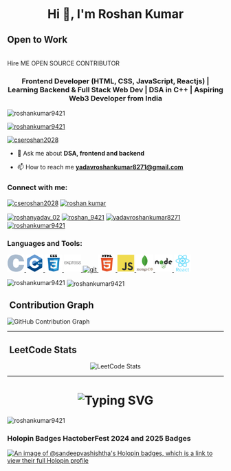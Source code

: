 <h1 align="center">Hi 👋, I'm Roshan Kumar</h1>
<h2> Open to Work </h2> <br> Hire ME OPEN SOURCE CONTRIBUTOR 
<h3 align="center">Frontend Developer (HTML, CSS, JavaScript, Reactjs) | Learning Backend & Full Stack Web Dev | DSA in C++ | Aspiring Web3 Developer from India</h3>

<p align="left"> <img src="https://komarev.com/ghpvc/?username=roshankumar9421&label=Profile%20views&color=0e75b6&style=flat" alt="roshankumar9421" /> </p>

<p align="left"> <a href="https://github.com/ryo-ma/github-profile-trophy"><img src="https://github-profile-trophy.vercel.app/?username=roshankumar9421" alt="roshankumar9421" /></a> </p>

<p align="left"> <a href="https://twitter.com/cseroshan2028" target="blank"><img src="https://img.shields.io/twitter/follow/cseroshan2028?logo=twitter&style=for-the-badge" alt="cseroshan2028" /></a> </p>

- 💬 Ask me about **DSA, frontend and backend**

- 📫 How to reach me **yadavroshankumar8271@gmail.com**

<h3 align="left">Connect with me:</h3>
<p align="left">
<a href="https://twitter.com/cseroshan2028" target="blank"><img align="center" src="https://raw.githubusercontent.com/rahuldkjain/github-profile-readme-generator/master/src/images/icons/Social/twitter.svg" alt="cseroshan2028" height="30" width="40" /></a>
<a href="https://www.linkedin.com/in/roshankumaryadav-/target="blank"><img align="center" src="https://raw.githubusercontent.com/rahuldkjain/github-profile-readme-generator/master/src/images/icons/Social/linked-in-alt.svg" alt="roshan kumar" height="30" width="40" /></a>

<a href="https://instagram.com/roshanyadav_02" target="blank"><img align="center" src="https://raw.githubusercontent.com/rahuldkjain/github-profile-readme-generator/master/src/images/icons/Social/instagram.svg" alt="roshanyadav_02" height="30" width="40" /></a>
<a href="https://www.codechef.com/users/roshan_9421" target="blank"><img align="center" src="https://cdn.jsdelivr.net/npm/simple-icons@3.1.0/icons/codechef.svg" alt="roshan_9421" height="30" width="40" /></a>
<a href="https://codeforces.com/profile/yadavroshankumar8271" target="blank"><img align="center" src="https://raw.githubusercontent.com/rahuldkjain/github-profile-readme-generator/master/src/images/icons/Social/codeforces.svg" alt="yadavroshankumar8271" height="30" width="40" /></a>
<a href="https://www.leetcode.com/roshankumar9421" target="blank"><img align="center" src="https://raw.githubusercontent.com/rahuldkjain/github-profile-readme-generator/master/src/images/icons/Social/leet-code.svg" alt="roshankumar9421" height="30" width="40" /></a>
</p>

<h3 align="left">Languages and Tools:</h3>
<p align="left"> <a href="https://www.cprogramming.com/" target="_blank" rel="noreferrer"> <img src="https://raw.githubusercontent.com/devicons/devicon/master/icons/c/c-original.svg" alt="c" width="40" height="40"/> </a> <a href="https://www.w3schools.com/cpp/" target="_blank" rel="noreferrer"> <img src="https://raw.githubusercontent.com/devicons/devicon/master/icons/cplusplus/cplusplus-original.svg" alt="cplusplus" width="40" height="40"/> </a> <a href="https://www.w3schools.com/css/" target="_blank" rel="noreferrer"> <img src="https://raw.githubusercontent.com/devicons/devicon/master/icons/css3/css3-original-wordmark.svg" alt="css3" width="40" height="40"/> </a> <a href="https://expressjs.com" target="_blank" rel="noreferrer"> <img src="https://raw.githubusercontent.com/devicons/devicon/master/icons/express/express-original-wordmark.svg" alt="express" width="40" height="40"/> </a> <a href="https://git-scm.com/" target="_blank" rel="noreferrer"> <img src="https://www.vectorlogo.zone/logos/git-scm/git-scm-icon.svg" alt="git" width="40" height="40"/> </a> <a href="https://www.w3.org/html/" target="_blank" rel="noreferrer"> <img src="https://raw.githubusercontent.com/devicons/devicon/master/icons/html5/html5-original-wordmark.svg" alt="html5" width="40" height="40"/> </a> <a href="https://developer.mozilla.org/en-US/docs/Web/JavaScript" target="_blank" rel="noreferrer"> <img src="https://raw.githubusercontent.com/devicons/devicon/master/icons/javascript/javascript-original.svg" alt="javascript" width="40" height="40"/> </a> <a href="https://www.mongodb.com/" target="_blank" rel="noreferrer"> <img src="https://raw.githubusercontent.com/devicons/devicon/master/icons/mongodb/mongodb-original-wordmark.svg" alt="mongodb" width="40" height="40"/> </a> <a href="https://nodejs.org" target="_blank" rel="noreferrer"> <img src="https://raw.githubusercontent.com/devicons/devicon/master/icons/nodejs/nodejs-original-wordmark.svg" alt="nodejs" width="40" height="40"/> </a> <a href="https://reactjs.org/" target="_blank" rel="noreferrer"> <img src="https://raw.githubusercontent.com/devicons/devicon/master/icons/react/react-original-wordmark.svg" alt="react" width="40" height="40"/> </a> </p>

<p><img align="left" src="https://github-readme-stats.vercel.app/api/top-langs?username=roshankumar9421&show_icons=true&locale=en&layout=compact" alt="roshankumar9421" /></p>

<p>&nbsp;<img align="center" src="https://github-readme-stats.vercel.app/api?username=roshankumar9421&show_icons=true&locale=en" alt="roshankumar9421" /></p>

## ​ Contribution Graph
![GitHub Contribution Graph](https://github-readme-activity-graph.vercel.app/graph?username=RoshanKumar9421&theme=react-dark&hide_border=true)

---

## ​ LeetCode Stats
<p align="center">
  <img src="https://leetcard.jacoblin.cool/Roshankumar9421?theme=dark&font=Karma&ext=heatmap" alt="LeetCode Stats" />
</p>

---

<h1 align="center"> 
  <img src="https://readme-typing-svg.herokuapp.com?font=Fira+Code&size=25&duration=3000&pause=1000&color=00C853&center=true&vCenter=true&width=500&lines=Happy+Coding!+%F0%9F%99%8C;—+Roshan+Kumar" alt="Typing SVG" /> 
</h1> 

<p><img align="center" src="https://github-readme-streak-stats.herokuapp.com/?user=roshankumar9421&" alt="roshankumar9421" /></p>

### Holopin Badges HactoberFest 2024 and 2025 Badges

[![An image of @sandeepvashishtha's Holopin badges, which is a link to view their full Holopin profile](https://www.holopin.me/@roshankumar9421)](https://www.holopin.io/@roshankumar9421)
<br><br>
